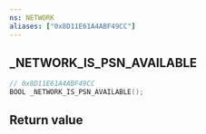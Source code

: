 ```yaml
---
ns: NETWORK
aliases: ["0x8D11E61A4ABF49CC"]
---
```

## _NETWORK_IS_PSN_AVAILABLE

```c
// 0x8D11E61A4ABF49CC
BOOL _NETWORK_IS_PSN_AVAILABLE();
```


## Return value
